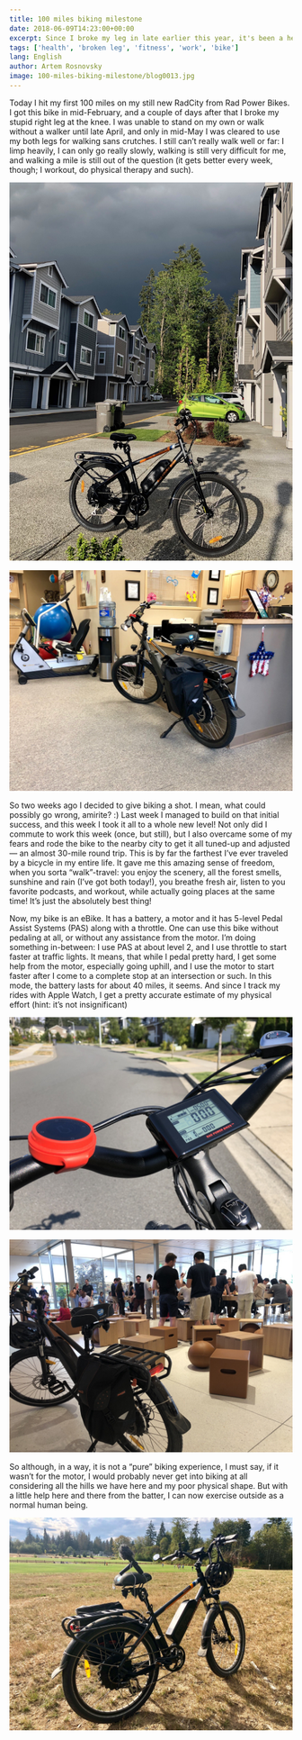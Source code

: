 ```yaml
---
title: 100 miles biking milestone
date: 2018-06-09T14:23:00+00:00
excerpt: Since I broke my leg in late earlier this year, it's been a hell of a ride. And just a few months late, I've hit 100 miles on bike.
tags: ['health', 'broken leg', 'fitness', 'work', 'bike']
lang: English
author: Artem Rosnovsky
image: 100-miles-biking-milestone/blog0013.jpg
---
```


Today I hit my first 100 miles on my still new RadCity from Rad Power Bikes. I got this bike in mid-February, and a couple of days after that I broke my stupid right leg at the knee. I was unable to stand on my own or walk without a walker until late April, and only in mid-May I was cleared to use my both legs for walking sans crutches. I still can’t really walk well or far: I limp heavily, I can only go really slowly, walking is still very difficult for me, and walking a mile is still out of the question (it gets better every week, though; I workout, do physical therapy and such).

![img](100-miles-biking-milestone/blog0010.jpg)

![img](100-miles-biking-milestone/blog0012.jpg)

So two weeks ago I decided to give biking a shot. I mean, what could possibly go wrong, amirite? :) Last week I managed to build on that initial success, and this week I took it all to a whole new level! Not only did I commute to work this week (once, but still), but I also overcame some of my fears and rode the bike to the nearby city to get it all tuned-up and adjusted — an almost 30-mile round trip. This is by far the farthest I’ve ever traveled by a bicycle in my entire life. It gave me this amazing sense of freedom, when you sorta “walk”-travel: you enjoy the scenery, all the forest smells, sunshine and rain (I’ve got both today!), you breathe fresh air, listen to you favorite podcasts, and workout, while actually going places at the same time! It’s just the absolutely best thing!

Now, my bike is an eBike. It has a battery, a motor and it has 5-level Pedal Assist Systems (PAS) along with a throttle. One can use this bike without pedaling at all, or without any assistance from the motor. I’m doing something in-between: I use PAS at about level 2, and I use throttle to start faster at traffic lights. It means, that while I pedal pretty hard, I get some help from the motor, especially going uphill, and I use the motor to start faster after I come to a complete stop at an intersection or such. In this mode, the battery lasts for about 40 miles, it seems. And since I track my rides with Apple Watch, I get a pretty accurate estimate of my physical effort (hint: it’s not insignificant)

![img](100-miles-biking-milestone/blog0015.jpg)

![img](100-miles-biking-milestone/blog0017.jpg)

So although, in a way, it is not a “pure” biking experience, I must say, if it wasn’t for the motor, I would probably never get into biking at all considering all the hills we have here and my poor physical shape. But with a little help here and there from the batter, I can now exercise outside as a normal human being.

![img](100-miles-biking-milestone/blog0018.jpg)
